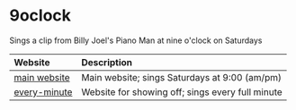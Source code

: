 # 9oclock
Sings a clip from Billy Joel's Piano Man at nine o'clock on Saturdays

| Website                                   | Description                                      |
| :---------------------------------------- | :----------------------------------------------- |
| [main website](index.html)                | Main website; sings Saturdays at 9:00 (am/pm)    |
| [every-minute](./every-minute/index.html) | Website for showing off; sings every full minute |
